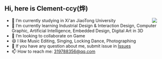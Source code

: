 ## Hi, here is Clement-ccy(烨)

<img align="right" src="https://github-readme-stats.vercel.app/api?username=Clement-ccy&show_icons=true&theme=gruvbox"/>

- 🔭 I’m currently studying in Xi'an JiaoTong University
- 🌱 I’m currently learning Industrial Design & Interaction Design, Computer Graphic, Artificial Intelligence, Embedded Design, Digital Art in 3D
- 👯 I’m looking to collaborate on Game
- 😄 I like Music Editing, Singing, Locking Dance, Photographing
- 💬 If you have any question about me, submit issue in [Issues](https://github.com/Clement-ccy/Clement-ccy/issues)
- 📫 How to reach me: 319788356@qq.com
